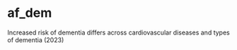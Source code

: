 # af_dem
Increased risk of dementia differs across cardiovascular diseases and types of dementia (2023)
